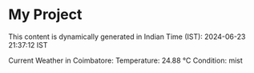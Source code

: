 # My Project

This content is dynamically generated in Indian Time (IST): 2024-06-23 21:37:12 IST


Current Weather in Coimbatore:
Temperature: 24.88 °C
Condition: mist
